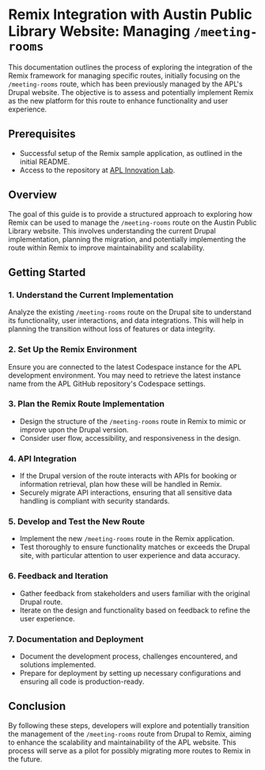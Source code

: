 # Remix Integration with Austin Public Library Website: Managing `/meeting-rooms`

This documentation outlines the process of exploring the integration of the Remix framework for managing specific routes, initially focusing on the `/meeting-rooms` route, which has been previously managed by the APL's Drupal website. The objective is to assess and potentially implement Remix as the new platform for this route to enhance functionality and user experience.

## Prerequisites
- Successful setup of the Remix sample application, as outlined in the initial README.
- Access to the repository at [APL Innovation Lab](https://github.com/APL-Innovation-Lab/aplcms-minus).

## Overview

The goal of this guide is to provide a structured approach to exploring how Remix can be used to manage the `/meeting-rooms` route on the Austin Public Library website. This involves understanding the current Drupal implementation, planning the migration, and potentially implementing the route within Remix to improve maintainability and scalability.

## Getting Started

### 1. Understand the Current Implementation
Analyze the existing `/meeting-rooms` route on the Drupal site to understand its functionality, user interactions, and data integrations. This will help in planning the transition without loss of features or data integrity.

### 2. Set Up the Remix Environment
Ensure you are connected to the latest Codespace instance for the APL development environment. You may need to retrieve the latest instance name from the APL GitHub repository's Codespace settings.

### 3. Plan the Remix Route Implementation
- Design the structure of the `/meeting-rooms` route in Remix to mimic or improve upon the Drupal version.
- Consider user flow, accessibility, and responsiveness in the design.

### 4. API Integration
- If the Drupal version of the route interacts with APIs for booking or information retrieval, plan how these will be handled in Remix.
- Securely migrate API interactions, ensuring that all sensitive data handling is compliant with security standards.

### 5. Develop and Test the New Route
- Implement the new `/meeting-rooms` route in the Remix application.
- Test thoroughly to ensure functionality matches or exceeds the Drupal site, with particular attention to user experience and data accuracy.

### 6. Feedback and Iteration
- Gather feedback from stakeholders and users familiar with the original Drupal route.
- Iterate on the design and functionality based on feedback to refine the user experience.

### 7. Documentation and Deployment
- Document the development process, challenges encountered, and solutions implemented.
- Prepare for deployment by setting up necessary configurations and ensuring all code is production-ready.

## Conclusion

By following these steps, developers will explore and potentially transition the management of the `/meeting-rooms` route from Drupal to Remix, aiming to enhance the scalability and maintainability of the APL website. This process will serve as a pilot for possibly migrating more routes to Remix in the future.